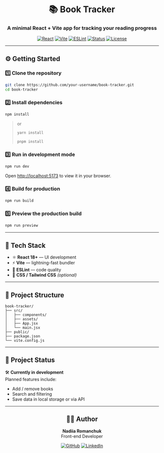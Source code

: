 <div align="center">

# 📚 Book Tracker  

### A minimal React + Vite app for tracking your reading progress  

[![React](https://img.shields.io/badge/React-18+-61dafb?logo=react&logoColor=white)](https://react.dev/)
[![Vite](https://img.shields.io/badge/Vite-5+-646cff?logo=vite&logoColor=white)](https://vite.dev/)
[![ESLint](https://img.shields.io/badge/ESLint-configured-4b32c3?logo=eslint&logoColor=white)](https://eslint.org/)
[![Status](https://img.shields.io/badge/Status-In_Progress-yellow)]()
[![License](https://img.shields.io/badge/License-MIT-green)]()

</div>

---

## ⚙️ Getting Started

### 1️⃣ Clone the repository
```bash
git clone https://github.com/your-username/book-tracker.git
cd book-tracker
```

### 2️⃣ Install dependencies
```bash
npm install
```
> or  
> ```bash
> yarn install
> ```  
> ```bash
> pnpm install
> ```

### 3️⃣ Run in development mode
```bash
npm run dev
```
Open [http://localhost:5173](http://localhost:5173) to view it in your browser.

### 4️⃣ Build for production
```bash
npm run build
```

### 5️⃣ Preview the production build
```bash
npm run preview
```

---

## 🧰 Tech Stack

- ⚛️ **React 18+** — UI development  
- ⚡ **Vite** — lightning-fast bundler  
- 🧹 **ESLint** — code quality  
- 💅 **CSS / Tailwind CSS** *(optional)*  

---

## 📂 Project Structure

```
book-tracker/
├── src/
│   ├── components/
│   ├── assets/
│   ├── App.jsx
│   └── main.jsx
├── public/
├── package.json
└── vite.config.js
```

---

## 🚧 Project Status

🛠️ **Currently in development**  
Planned features include:
- Add / remove books  
- Search and filtering  
- Save data in local storage or via API  

---

<div align="center">

## 👩‍💻 Author

**Nadiia Romanchuk**  
Front-end Developer  

[![GitHub](https://img.shields.io/badge/GitHub-000?logo=github&logoColor=white)](https://github.com/your-username)
[![LinkedIn](https://img.shields.io/badge/LinkedIn-0a66c2?logo=linkedin&logoColor=white)](#)

</div>
